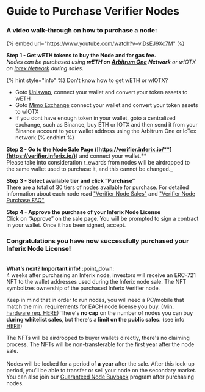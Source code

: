 # Guide to Purchase Verifier Nodes

### A video walk-through on how to purchase a node:

{% embed url="https://www.youtube.com/watch?v=viDsEJ9Xc7M" %}

**Step 1 - Get wETH tokens to buy the Node and for gas fee.**\
_Nodes can be purchased using **wETH on**_ [_**Arbitrum One**_](https://docs.arbitrum.io/build-decentralized-apps/public-chains#arbitrum-one) _**Network** or wIOTX on_ [_Iotex Network_](https://iotexscan.io) _during sales._

{% hint style="info" %}
Don't know how to get wETH or wIOTX?&#x20;

* Goto [Uniswap](https://app.uniswap.org/swap?outputCurrency=0x82af49447d8a07e3bd95bd0d56f35241523fbab1), connect your wallet and convert your token assets to wETH
* Goto [Mimo Exchange](https://mimo.exchange/swap?inputCurrency=IOTX\&outputCurrency=0xa00744882684c3e4747faefd68d283ea44099d03) connect your wallet and convert your token assets to wIOTX
* If you dont have enough token in your wallet, goto a centralized exchange, such as Binance, buy ETH or IOTX and then send it from your Binance account to your wallet address using the Arbitrum One or IoTex network
{% endhint %}

**Step 2 - Go to the Node Sale Page (**[**https://verifier.inferix.io/**](https://verifier.inferix.io/)**) and connect your wallet.**  \
Please take into consideration r_ewards from nodes will be airdropped to the same wallet used to purchase it, and this cannot be changed._



**Step 3 - Select available tier and click “Purchase”**\
There are a total of 30 tiers of nodes available for purchase.  For detailed information about each node read ["Verifier Node Sales"](./) and ["Verifier Node Purchase FAQ"](verifier-node-purchase-faq.md)



**Step 4 - Approve the purchase of your Inferix Node License**\
Click on “Approve” on the sale page. You will be prompted to sign a contract in your wallet. Once it has been signed, accept.

### **Congratulations you have now successfully purchased your Inferix Node License!**

\
**What’s next? Important info!**  :point\_down:\
4 weeks after purchasing an Inferix node, investors will receive an ERC-721 NFT to the wallet addresses used during the Inferix node sale. The NFT symbolizes ownership of the purchased Inferix Verifier node.&#x20;

Keep in mind that in order to run nodes, you will need a PC/mobile that match the min. requirements for EACH node license you buy.  ([Min. hardware req. ](../../inferix-whitepaper/appendix-c-hardware-requirements-for-nodes.md)[HERE](../../inferix-whitepaper/appendix.md)) There's **no cap** on the number of nodes you can buy **during whitelist sales**, but there's a **limit on the public sales.** (see info [HERE](./))&#x20;

The NFTs will be airdropped to buyer wallets directly, there's no claiming process. The NFTs will be non-transferable for the first year after the node sale. \
\
Nodes will be locked for a period of **a year** after the sale. After this lock-up period, you’ll be able to transfer or sell your node on the secondary market. You can also join our [Guaranteed Node Buyback](../../inferix-whitepaper/economic-model/node-sale-and-penalty-pool/guaranteed-node-buy-back.md) program after purchasing nodes.
